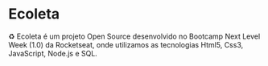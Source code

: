 # Ecoleta
♻️ Ecoleta é um projeto Open Source desenvolvido no Bootcamp Next Level Week (1.0) da Rocketseat, onde utilizamos as tecnologias Html5, Css3, JavaScript, Node.js e SQL.

